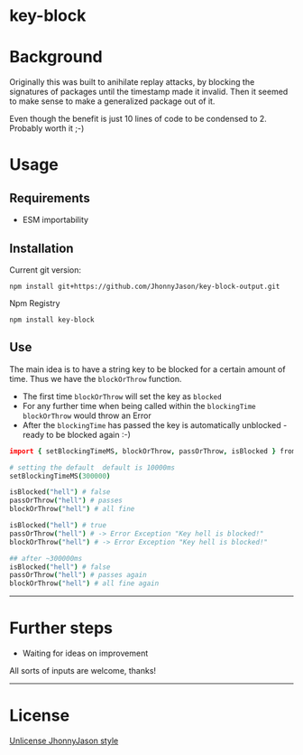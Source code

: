 # key-block 

# Background
Originally this was built to anihilate replay attacks, by blocking the signatures of packages until the timestamp made it invalid.
Then it seemed to make sense to make a generalized package out of it.

Even though the benefit is just 10 lines of code to be condensed to 2. Probably worth it ;-)

# Usage

Requirements
------------
- ESM importability

Installation
------------
Current git version:
```
npm install git+https://github.com/JhonnyJason/key-block-output.git
```

Npm Registry
```
npm install key-block
```

Use
-----------
The main idea is to have a string key to be blocked for a certain amount of time.
Thus we have the `blockOrThrow` function. 

- The first time `blockOrThrow` will set the key as `blocked`
- For any further time when being called within the `blockingTime` `blockOrThrow` would throw an Error 
- After the `blockingTime` has passed the key is automatically unblocked - ready to be blocked again :-)

```coffee
import { setBlockingTimeMS, blockOrThrow, passOrThrow, isBlocked } from "key-block"

# setting the default  default is 10000ms
setBlockingTimeMS(300000)

isBlocked("hell") # false
passOrThrow("hell") # passes
blockOrThrow("hell") # all fine

isBlocked("hell") # true
passOrThrow("hell") # -> Error Exception "Key hell is blocked!"
blockOrThrow("hell") # -> Error Exception "Key hell is blocked!"

## after ~300000ms
isBlocked("hell") # false
passOrThrow("hell") # passes again
blockOrThrow("hell") # all fine again

```

---

# Further steps

- Waiting for ideas on improvement


All sorts of inputs are welcome, thanks!

---

# License
[Unlicense JhonnyJason style](https://hackmd.io/nCpLO3gxRlSmKVG3Zxy2hA?view)
